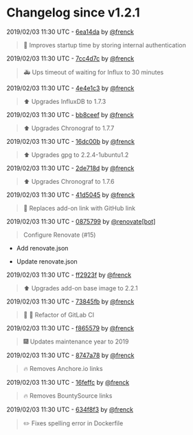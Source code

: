 # Changelog since v1.2.1

2019/02/03 11:30 UTC - [6ea14da](https://github.com/hassio-addons/addon-influxdb/commit/6ea14da591e3bd7b710b926b636b63db5289d918) by [@frenck](https://github.com/frenck)
> :racehorse: Improves startup time by storing internal authentication 

2019/02/03 11:30 UTC - [7cc4d7c](https://github.com/hassio-addons/addon-influxdb/commit/7cc4d7cc5581d0739a115f99e7024183e09e24cc) by [@frenck](https://github.com/frenck)
> :ambulance: Ups timeout of waiting for Influx to 30 minutes 

2019/02/03 11:30 UTC - [4e4e1c3](https://github.com/hassio-addons/addon-influxdb/commit/4e4e1c3ff6f30b7229f09dfa57226bf0f69488c0) by [@frenck](https://github.com/frenck)
> :arrow_up: Upgrades InfluxDB to 1.7.3 

2019/02/03 11:30 UTC - [bb8ceef](https://github.com/hassio-addons/addon-influxdb/commit/bb8ceef7d09795620cbd98045276273be2fcc5ea) by [@frenck](https://github.com/frenck)
> :arrow_up: Upgrades Chronograf to 1.7.7 

2019/02/03 11:30 UTC - [16dc00b](https://github.com/hassio-addons/addon-influxdb/commit/16dc00bb7eb2230d2b10b038d1a9393766bd0ed7) by [@frenck](https://github.com/frenck)
> :arrow_up: Upgrades gpg to 2.2.4-1ubuntu1.2 

2019/02/03 11:30 UTC - [2de718d](https://github.com/hassio-addons/addon-influxdb/commit/2de718d7521148d95b92295a2f1e8c2efcb60436) by [@frenck](https://github.com/frenck)
> :arrow_up: Upgrades Chronograf to 1.7.6 

2019/02/03 11:30 UTC - [41d5045](https://github.com/hassio-addons/addon-influxdb/commit/41d5045e839b13914ab916eb5ee22354b5b6824f) by [@frenck](https://github.com/frenck)
> :tractor: Replaces add-on link with GitHub link 

2019/02/03 11:30 UTC - [0875799](https://github.com/hassio-addons/addon-influxdb/commit/087579960f65926f92b412a27021664cfc737317) by [@renovate[bot]](https://github.com/apps/renovate)
> Configure Renovate (#15)

* Add renovate.json

* Update renovate.json 

2019/02/03 11:30 UTC - [ff2923f](https://github.com/hassio-addons/addon-influxdb/commit/ff2923f017cdf9bdb65369faa92ae2f4f5d00810) by [@frenck](https://github.com/frenck)
> :arrow_up: Upgrades add-on base image to 2.2.1 

2019/02/03 11:30 UTC - [73845fb](https://github.com/hassio-addons/addon-influxdb/commit/73845fb174f1d468d34ed767efc587370300caaa) by [@frenck](https://github.com/frenck)
> :tractor: :rocket: Refactor of GitLab CI 

2019/02/03 11:30 UTC - [f865579](https://github.com/hassio-addons/addon-influxdb/commit/f8655793bb99dfd7dd7584da7d01e725685eca08) by [@frenck](https://github.com/frenck)
> :fireworks: Updates maintenance year to 2019 

2019/02/03 11:30 UTC - [8747a78](https://github.com/hassio-addons/addon-influxdb/commit/8747a782b440448acf5d6c6efd02c9710f240f65) by [@frenck](https://github.com/frenck)
> :fire: Removes Anchore.io links 

2019/02/03 11:30 UTC - [16feffc](https://github.com/hassio-addons/addon-influxdb/commit/16feffcabb62cf25f7e5024b82c9928ed81a381d) by [@frenck](https://github.com/frenck)
> :fire: Removes BountySource links 

2019/02/03 11:30 UTC - [634f8f3](https://github.com/hassio-addons/addon-influxdb/commit/634f8f306c960c139da7b931bf2c1ca766f1d123) by [@frenck](https://github.com/frenck)
> :pencil2: Fixes spelling error in Dockerfile 

